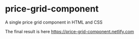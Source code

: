 # price-grid-component
A single price grid component in HTML and CSS

The final result is here https://price-grid-component.netlify.com
